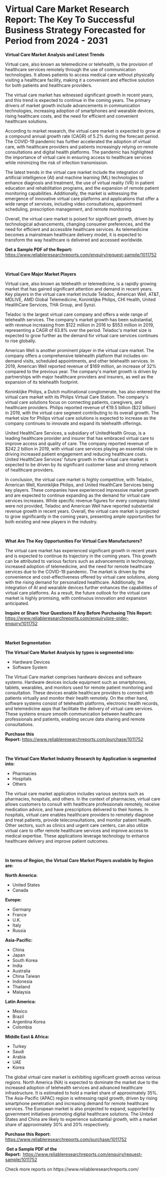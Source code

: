 <p><h1>Virtual Care Market Research Report: The Key To Successful Business Strategy Forecasted for Period from 2024 - 2031</h1></p><p><strong>Virtual Care Market Analysis and Latest Trends</strong></p>
<p><p>Virtual care, also known as telemedicine or telehealth, is the provision of healthcare services remotely through the use of communication technologies. It allows patients to access medical care without physically visiting a healthcare facility, making it a convenient and effective solution for both patients and healthcare providers.</p><p>The virtual care market has witnessed significant growth in recent years, and this trend is expected to continue in the coming years. The primary drivers of market growth include advancements in communication technologies, increasing adoption of smartphones and wearable devices, rising healthcare costs, and the need for efficient and convenient healthcare solutions.</p><p>According to market research, the virtual care market is expected to grow at a compound annual growth rate (CAGR) of 5.2% during the forecast period. The COVID-19 pandemic has further accelerated the adoption of virtual care, with healthcare providers and patients increasingly relying on remote consultations and digital health platforms. The pandemic has highlighted the importance of virtual care in ensuring access to healthcare services while minimizing the risk of infection transmission.</p><p>The latest trends in the virtual care market include the integration of artificial intelligence (AI) and machine learning (ML) technologies to enhance diagnosis and treatment, the use of virtual reality (VR) in patient education and rehabilitation programs, and the expansion of remote patient monitoring capabilities. Additionally, the market is witnessing the emergence of innovative virtual care platforms and applications that offer a wide range of services, including video consultations, appointment scheduling, prescription management, and remote monitoring.</p><p>Overall, the virtual care market is poised for significant growth, driven by technological advancements, changing consumer preferences, and the need for efficient and accessible healthcare services. As telemedicine becomes a mainstream healthcare delivery model, it is expected to transform the way healthcare is delivered and accessed worldwide.</p></p>
<p><strong>Get a Sample PDF of the Report:&nbsp;</strong> <a href="https://www.reliableresearchreports.com/enquiry/request-sample/1011752">https://www.reliableresearchreports.com/enquiry/request-sample/1011752</a></p>
<p>&nbsp;</p>
<p><strong>Virtual Care Major Market Players</strong></p>
<p><p>Virtual care, also known as telehealth or telemedicine, is a rapidly growing market that has gained significant attention and demand in recent years. Key players in the virtual care market include Teladoc, American Well, AT&T, MDLIVE, AMD Global Telemedicine, Koninklijke Philips, CHI Health, United HealthCare Services, THA Group, and Synzi.</p><p>Teladoc is the largest virtual care company and offers a wide range of telehealth services. The company's market growth has been substantial, with revenue increasing from $122 million in 2016 to $553 million in 2019, representing a CAGR of 63.8% over the period. Teladoc's market size is expected to grow further as the demand for virtual care services continues to rise globally.</p><p>American Well is another prominent player in the virtual care market. The company offers a comprehensive telehealth platform that includes on-demand visits, scheduled appointments, and other telehealth services. In 2019, American Well reported revenue of $169 million, an increase of 32% compared to the previous year. The company's market growth is driven by partnerships with major healthcare providers and insurers, as well as the expansion of its telehealth footprint.</p><p>Koninklijke Philips, a Dutch multinational conglomerate, has also entered the virtual care market with its Philips Virtual Care Station. The company's virtual care solutions focus on connecting patients, caregivers, and healthcare providers. Philips reported revenue of €19.5 billion ($22 billion) in 2019, with the virtual care segment contributing to its overall growth. The market size for Philips virtual care solutions is expected to increase as the company continues to innovate and expand its telehealth offerings.</p><p>United HealthCare Services, a subsidiary of UnitedHealth Group, is a leading healthcare provider and insurer that has embraced virtual care to improve access and quality of care. The company reported revenue of $242.2 billion in 2019, with virtual care services playing an essential role in driving increased patient engagement and reducing healthcare costs. United HealthCare Services' future growth in the virtual care market is expected to be driven by its significant customer base and strong network of healthcare providers.</p><p>In conclusion, the virtual care market is highly competitive, with Teladoc, American Well, Koninklijke Philips, and United HealthCare Services being key players. These companies have experienced impressive market growth and are expected to continue expanding as the demand for virtual care services increases. While specific revenue figures for every company listed were not provided, Teladoc and American Well have reported substantial revenue growth in recent years. Overall, the virtual care market is projected to grow significantly in the coming years, presenting ample opportunities for both existing and new players in the industry.</p></p>
<p>&nbsp;</p>
<p><strong>What Are The Key Opportunities For Virtual Care Manufacturers?</strong></p>
<p><p>The virtual care market has experienced significant growth in recent years and is expected to continue its trajectory in the coming years. This growth can be attributed to various factors such as advancements in technology, increased adoption of telemedicine, and the need for remote healthcare services due to the COVID-19 pandemic. The market is driven by the convenience and cost-effectiveness offered by virtual care solutions, along with the rising demand for personalized healthcare. Additionally, the integration of AI and wearable devices further enhances the capabilities of virtual care platforms. As a result, the future outlook for the virtual care market is highly promising, with continuous innovation and expansion anticipated.</p></p>
<p><strong>Inquire or Share Your Questions If Any Before Purchasing This Report:</strong> <a href="https://www.reliableresearchreports.com/enquiry/pre-order-enquiry/1011752">https://www.reliableresearchreports.com/enquiry/pre-order-enquiry/1011752</a></p>
<p>&nbsp;</p>
<p><strong>Market Segmentation</strong></p>
<p><strong>The Virtual Care Market Analysis by types is segmented into:</strong></p>
<p><ul><li>Hardware Devices</li><li>Software System</li></ul></p>
<p><p>The Virtual Care market comprises hardware devices and software systems. Hardware devices include equipment such as smartphones, tablets, wearables, and monitors used for remote patient monitoring and consultation. These devices enable healthcare providers to connect with patients virtually and monitor their health remotely. On the other hand, software systems consist of telehealth platforms, electronic health records, and telemedicine apps that facilitate the delivery of virtual care services. These systems ensure smooth communication between healthcare professionals and patients, enabling secure data sharing and remote consultations.</p></p>
<p><strong>Purchase this Report:&nbsp;</strong><a href="https://www.reliableresearchreports.com/purchase/1011752">https://www.reliableresearchreports.com/purchase/1011752</a></p>
<p>&nbsp;</p>
<p><strong>The Virtual Care Market Industry Research by Application is segmented into:</strong></p>
<p><ul><li>Pharmacies</li><li>Hospitals</li><li>Others</li></ul></p>
<p><p>The virtual care market application includes various sectors such as pharmacies, hospitals, and others. In the context of pharmacies, virtual care allows customers to consult with healthcare professionals remotely, receive medication advice, and have prescriptions delivered to their homes. In hospitals, virtual care enables healthcare providers to remotely diagnose and treat patients, provide teleconsultations, and monitor patient health. Other sectors, such as clinics and urgent care centers, can also utilize virtual care to offer remote healthcare services and improve access to medical expertise. These applications leverage technology to enhance healthcare delivery and improve patient outcomes.</p></p>
<p>&nbsp;</p>
<p><strong>In terms of Region, the Virtual Care Market Players available by Region are:</strong></p>
<p>
    <p> <strong> North America: </strong>
        <ul>
            <li>United States</li>
            <li>Canada</li>
        </ul>
        </p> 
    <p> <strong> Europe: </strong>
        <ul>
            <li>Germany</li>
            <li>France</li>
            <li>U.K.</li>
            <li>Italy</li>
            <li>Russia</li>
        </ul>
        </p> 
    <p> <strong> Asia-Pacific: </strong>
        <ul>
            <li>China</li>
            <li>Japan</li>
            <li>South Korea</li>
            <li>India</li>
            <li>Australia</li>
            <li>China Taiwan</li>
            <li>Indonesia</li>
            <li>Thailand</li>
            <li>Malaysia</li>
        </ul>
        </p> 
    <p> <strong> Latin America: </strong>
        <ul>
            <li>Mexico</li>
            <li>Brazil</li>
            <li>Argentina Korea</li>
            <li>Colombia</li>
        </ul>
        </p> 
    <p> <strong> Middle East & Africa: </strong>
        <ul>
            <li>Turkey</li>
            <li>Saudi</li>
            <li>Arabia</li>
            <li>UAE</li>
            <li>Korea</li>
        </ul>
    </p>
    </p>
<p><p>The global virtual care market is exhibiting significant growth across various regions. North America (NA) is expected to dominate the market due to the increased adoption of telehealth services and advanced healthcare infrastructure. It is estimated to hold a market share of approximately 35%. The Asia-Pacific (APAC) region is witnessing rapid growth, driven by rising smartphone penetration and increasing demand for remote healthcare services. The European market is also projected to expand, supported by government initiatives promoting digital healthcare solutions. The United States and China are likely to experience substantial growth, with a market share of approximately 30% and 20% respectively.</p></p>
<p><strong>Purchase this Report: </strong><a href="https://www.reliableresearchreports.com/purchase/1011752">https://www.reliableresearchreports.com/purchase/1011752</a></p>
<p>&nbsp;<strong>Get a Sample PDF of the Report:&nbsp;&nbsp;</strong><a href="https://www.reliableresearchreports.com/enquiry/request-sample/1011752">https://www.reliableresearchreports.com/enquiry/request-sample/1011752</a></p>
<p><strong></strong></p>
<p>Check more reports on https://www.reliableresearchreports.com/</p>